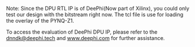 Note: Since the DPU RTL IP is of DeePhi(Now part of Xilinx), you could only test our design with the bitstream right now. The tcl file is use for loading the overlay of the PYNQ-Z1.

To access the evaluation of DeePhi DPU IP, please refer to the dnndk@deephi.tech and www.deephi.com for further assistance.
